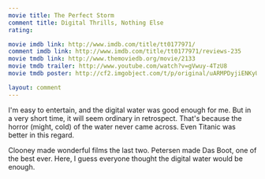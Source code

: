 ```yaml
---
movie title: The Perfect Storm
comment title: Digital Thrills, Nothing Else
rating: 

movie imdb link: http://www.imdb.com/title/tt0177971/
comment imdb link: http://www.imdb.com/title/tt0177971/reviews-235
movie tmdb link: http://www.themoviedb.org/movie/2133
movie tmdb trailer: http://www.youtube.com/watch?v=gVwuy-4TzU8
movie tmdb poster: http://cf2.imgobject.com/t/p/original/uARMPDyjiENKyUz7JRmQmLCH8L5.jpg

layout: comment
---
```


I'm easy to entertain, and the digital water was good enough for me. But in a very short time, it will seem ordinary in retrospect. That's because the horror (might, cold) of the water never came across. Even Titanic was better in this regard.

Clooney made wonderful films the last two. Petersen made Das Boot, one of the best ever. Here, I guess everyone thought the digital water would be enough.